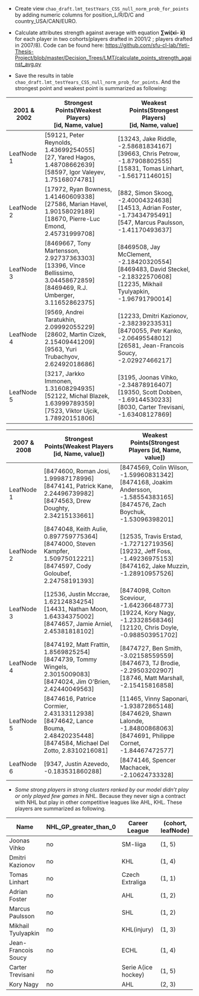  + Create view `chao_draft.lmt_testYears_CSS_null_norm_prob_for_points` by adding numeric columns for position_L/R/D/C and country_USA/CAN/EURO.
 
 + Calculate attributes strength against average with equation **∑wi(xi- ẍ)** for each player in two cohorts(players drafted in 2001/2 ; players drafted in 2007/8). Code can be found here:
https://github.com/sfu-cl-lab/Yeti-Thesis-Project/blob/master/Decision_Trees/LMT/calculate_points_strength_against_avg.py
 
 + Save the results in table `chao_draft.lmt_testYears_CSS_null_norm_prob_for_points`. And the strongest point and weakest point is summarized as following:


2001 & 2002 | Strongest Points(Weakest Players)<br>**[id, Name, value]** | Weakest Points(Strongest Players)<br>**[id, Name, value]** |
----------- |-----------------------------------------------------| ----------------------------------------------------|
LeafNode 1 | [59121, Peter Reynolds, 1.43699254055]<br>[27, Yared Hagos, 1.48708662639]<br>[58597, Igor Valeyev, 1.75168074781] | [13243, Jake Riddle, -2.58681834167]<br>[39663, Chris Petrow, -1.87908802555]<br>[15831, Tomas Linhart, -1.56171146015] |
LeafNode 2 | [17972, Ryan Bowness, 1.41460609338]<br>[27586, Marian Havel, 1.90158029189]<br>[18670, Pierre-Luc Emond, 2.45731999708] | [882, Simon Skoog, -2.40004324638]<br>[14513, Adrian Foster, -1.73434795491]<br>[547, Marcus Paulsson, -1.41170493637] |
LeafNode 3 | [8469667, Tony Martensson, 2.92737363303]<br>[13396, Vince Bellissimo, 3.04458672859]<br>[8469469, R.J. Umberger, 3.11652862375] | [8469508, Jay McClement, -2.18420320554]<br>[8469483, David Steckel, -2.18322570608]<br>[12235, Mikhail Tyulyapkin, -1.96791790014] |
LeafNode 4 | [9569, Andrei Taratukhin, 2.09992055229]<br>[28602, Martin Cizek, 2.15409441209]<br>[9563, Yuri Trubachyov, 2.62492018686] | [12233, Dmitri Kazionov, -2.38239233531]<br>[8470055, Petr Kanko, -2.06495548012]<br>[26581, Jean-Francois Soucy, -2.02927466217] |
LeafNode 5 | [3217, Jarkko Immonen, 1.31608294935]<br>[52122, Michal Blazek, 1.63999789359]<br>[7523, Viktor Ujcik, 1.78920151806] | [3195, Joonas Vihko, -2.34878916407]<br>[19350, Scott Dobben, -1.69144530233]<br>[8030, Carter Trevisani, -1.63408127869] |



2007 & 2008 | Strongest Points(Weakest Players [id, Name, value]) | Weakest Points(Strongest Players [id, Name, value]) |
----------- |-----------------------------------------------------| ----------------------------------------------------|
LeafNode 1 | [8474600, Roman Josi, 1.99987178996]<br>[8474141, Patrick Kane, 2.24496739982]<br>[8474563, Drew Doughty, 2.34215133661] | [8474569, Colin Wilson, -1.59960831342]<br>[8474168, Joakim Andersson, -1.58554383165]<br>[8474576, Zach Boychuk, -1.53096398201] |
LeafNode 2 | [8474048, Keith Aulie, 0.897759775364]<br>[8474000, Steven Kampfer, 1.50975012221]<br>[8474597, Cody Goloubef, 2.24758191393] | [12535, Travis Erstad, -1.72712719356]<br>[19232, Jeff Foss, -1.49236975153]<br>[8474162, Jake Muzzin, -1.28910957526] |
LeafNode 3 | [12536, Justin Mccrae, 1.62124834254]<br>[14431, Nathan Moon, 1.64334375002]<br>[8474657, Jamie Arniel, 2.45381818102] | [8474098, Colton Sceviour, -1.64236648773]<br>[19224, Kory Nagy, -1.23328568346]<br>[12120, Chris Doyle, -0.988503951702] |
LeafNode 4 | [8474192, Matt Frattin, 1.8569825254]<br>[8474739, Tommy Wingels, 2.3015009083]<br>[8474024, Jim O'Brien, 2.42440049563] | [8474727, Ben Smith, -3.02158559559]<br>[8474673, TJ Brodie, -2.29503202907]<br>[18746, Matt Marshall, -2.15415816858] |
LeafNode 5 | [8474616, Patrice Cormier, 2.43133112938]<br>[8474642, Lance Bouma, 2.48420235448]<br>[8474584, Michael Del Zotto, 2.8310216081] | [11465, Vinny Saponari, -1.93872865148]<br>[8474629, Shawn Lalonde, -1.84800868063]<br>[8474691, Philippe Cornet, -1.84467472577] |
LeafNode 6 | [9347, Justin Azevedo, -0.183531860288] | [8474146, Spencer Machacek, -2.10624733328] |



+ *Some strong players in strong clusters ranked by our model didn’t play or only played few games in NHL.* Because they never sign a contract with NHL but play in other competitive leagues like AHL, KHL. These players are summarized as following.


Name | NHL_GP_greater_than_0 | Career League | (cohort, leafNode) |
---- |---------------------- | ------------- | ------------------ |
Joonas Vihko | no | SM-liiga | (1, 5) |
Dmitri Kazionov | no | KHL | (1, 4) |
Tomas Linhart | no | Czech Extraliga | (1, 1) |
Adrian Foster | no | AHL | (1, 2) |
Marcus Paulsson | no | SHL | (1, 2) |
Mikhail Tyulyapkin | no | KHL(injury) | (1, 3) |
Jean-Francois Soucy | no | ECHL | (1, 4) |
Carter Trevisani | no | Serie A(ice hockey) | (1, 5) |
Kory Nagy | no | AHL | (2, 3) |






















            
